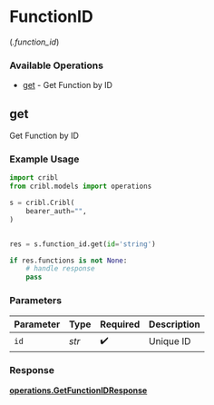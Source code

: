 # FunctionID
(*.function_id*)

### Available Operations

* [get](#get) - Get Function by ID

## get

Get Function by ID

### Example Usage

```python
import cribl
from cribl.models import operations

s = cribl.Cribl(
    bearer_auth="",
)


res = s.function_id.get(id='string')

if res.functions is not None:
    # handle response
    pass
```

### Parameters

| Parameter          | Type               | Required           | Description        |
| ------------------ | ------------------ | ------------------ | ------------------ |
| `id`               | *str*              | :heavy_check_mark: | Unique ID          |


### Response

**[operations.GetFunctionIDResponse](../../models/operations/getfunctionidresponse.md)**

